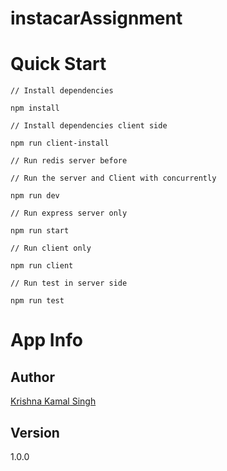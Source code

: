 # instacarAssignment

# Quick Start

```
// Install dependencies

npm install

// Install dependencies client side

npm run client-install

// Run redis server before

// Run the server and Client with concurrently

npm run dev

// Run express server only

npm run start

// Run client only

npm run client

// Run test in server side

npm run test

```

# App Info

## Author
  [Krishna Kamal Singh](https://github.com/imkrish7)

## Version
1.0.0
